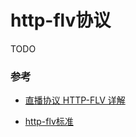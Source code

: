 # http-flv协议

TODO

### 参考

* [直播协议 HTTP-FLV 详解](https://zhuanlan.zhihu.com/p/28722048)

* [http-flv标准](./video_file_format_spec_v10_1.pdf)

